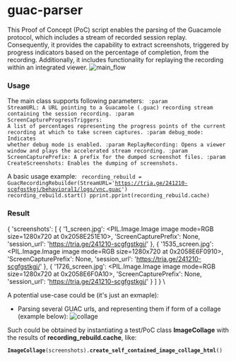 # guac-parser
This Proof of Concept (PoC) script enables the parsing of the Guacamole protocol, which includes a stream of recorded session replay. 
Consequently, it provides the capability to extract screenshots, triggered by progress indicators based on the percentage of completion, from the recording. 
Additionally, it includes functionality for replaying the recording within an integrated viewer.
![main_flow](https://github.com/user-attachments/assets/68a175e8-14bb-4c01-b85d-797a9723d00f)

### Usage
The main class supports following parameters:
<code>
    :param StreamURL:
        A URL pointing to a Guacamole (.guac) recording stream containing the session recording.
    :param ScreenCaptureProgressTriggers:
        A list of percentages representing the progress points of the current recording at which to take screen captures.
    :param debug_mode:
        Indicates whether debug mode is enabled.
    :param ReplayRecording:
        Opens a viewer window and plays the accelerated stream recording.
    :param ScreenCapturePrefix:
        A prefix for the dumped screenshot files.
    :param CreateScreenshots:
        Enables the dumping of screenshots.
</code>

A basic usage example:
<code>
recording_rebuild = GuacRecordingRebuilder(StreamURL='https://tria.ge/241210-scgfgstkgj/behavioral1/logs/vnc.guac')
recording_rebuild.start()
pprint.pprint(recording_rebuild.cache)
</code>

### Result

\{ 'screenshots': [ { '1_screen.jpg': <PIL.Image.Image image mode=RGB size=1280x720 at 0x2058E251E10>, 'ScreenCapturePrefix': None, 'session_url': 'https://tria.ge/241210-scgfgstkgj/' }, { '1535_screen.jpg': <PIL.Image.Image image mode=RGB size=1280x720 at 0x2058E6F0910>, 'ScreenCapturePrefix': None, 'session_url': 'https://tria.ge/241210-scgfgstkgj/' }, { '1726_screen.jpg': <PIL.Image.Image image mode=RGB size=1280x720 at 0x2058E6F0A10>, 'ScreenCapturePrefix': None, 'session_url': 'https://tria.ge/241210-scgfgstkgj/' } ] } \

A potential use-case could be (it's just an exmaple):
- Parsing several GUAC urls, and representing them if form of a collage (example below):
![collage](https://github.com/user-attachments/assets/213b14ba-f4a0-4f7f-94a4-871f2b8882af)

Such could be obtained by instantiating a test/PoC class **ImageCollage** with the results of **recording_rebuild.cache**, like:

<code>**ImageCollage**(screenshots).**create_self_contained_image_collage_html**()</code>
